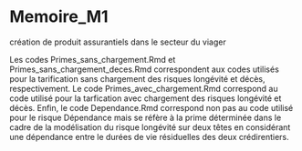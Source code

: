 # Memoire_M1
création de produit assurantiels dans le secteur du viager 

Les codes Primes_sans_chargement.Rmd et Primes_sans_chargement_deces.Rmd correspondent aux codes utilisés pour la tarification sans chargement des risques longévité et décès, respectivement. 
Le code Primes_avec_chargement.Rmd correspond au code utilisé pour la tarfication avec chargement des risques longévité et décès. 
Enfin, le code Dependance.Rmd correspond non pas au code utilisé pour le risque Dépendance mais se réfère à la prime déterminée dans le cadre de la modélisation du risque longévité sur deux têtes en considérant une dépendance entre le durées de vie résiduelles des deux crédirentiers.
